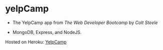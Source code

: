 # yelpCamp

* The YelpCamp app from *The Web Developer Bootcamp* by *Colt Steele*

* MongoDB, Express, and NodeJS.

Hosted on Heroku: [YelpCamp](https://fast-oasis-61731.herokuapp.com/)
